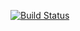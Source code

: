 [![Build Status](https://app.travis-ci.com/devoiddroid/251-consoletut.svg?branch=main)](https://app.travis-ci.com/devoiddroid/251-consoletut)
